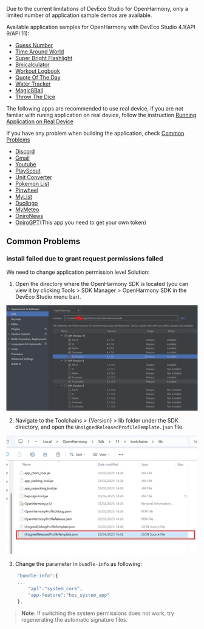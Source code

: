 Due to the current limitations of DevEco Studio for OpenHarmony, only a limited number of application sample demos are available. 

Available application samples for OpenHarmony with DevEco Studio 4.1(API 9/API 11):

- [Guess Number](https://github.com/eclipse-oniro4openharmony/app-GuessNumber)  
- [Time Around World](https://github.com/eclipse-oniro4openharmony/app-TimeAroundWorld)  
- [Super Bright Flashlight](https://github.com/eclipse-oniro4openharmony/app-SuperBrightFlashlight)  
- [Bmicalculator](https://github.com/eclipse-oniro4openharmony/app-bmicalculator)  
- [Workout Logbook](https://github.com/eclipse-oniro4openharmony/app-WorkoutLogbook)  
- [Quote Of The Day](https://github.com/eclipse-oniro4openharmony/app-QuoteOfTheDay)  
- [Water Tracker](https://github.com/eclipse-oniro4openharmony/app-WaterTracker)  
- [Magic8Ball](https://github.com/eclipse-oniro4openharmony/app-Magic8Ball)  
- [Throw The Dice](https://github.com/eclipse-oniro4openharmony/app-ThrowTheDice)  


The following apps are recommended to use real device, if you are not familar with runing application on real device, follow the instruction [Running Application on Real Device](../create-first-eclipse-oniro-app/run-real-device.md)

If you have any problem when building the application, check [Common Problems](#common-problems)  

- [Discord](https://github.com/eclipse-oniro4openharmony/app-discord)  
- [Gmail](https://github.com/eclipse-oniro4openharmony/app-gmail)  
- [Youtube](https://github.com/eclipse-oniro4openharmony/app-youtube)  
- [PlayScout](https://github.com/eclipse-oniro4openharmony/app-PlayScout)  
- [Unit Converter](https://github.com/eclipse-oniro4openharmony/app-unitconverter)  
- [Pokemon List](https://github.com/eclipse-oniro4openharmony/app-PokemonList)  
- [Pinwheel](https://github.com/eclipse-oniro4openharmony/app-Pinwheel)  
- [MyList](https://github.com/eclipse-oniro4openharmony/app-MyList)  
- [Duolingo](https://github.com/eclipse-oniro4openharmony/app-duolingo)  
- [MyMeteo](https://github.com/eclipse-oniro4openharmony/app-MyMeteo)  
- [OniroNews](https://github.com/eclipse-oniro4openharmony/app-OniroNews)  
- [OniroGPT](https://github.com/eclipse-oniro4openharmony/app-oniroGPT)(This app you need to get your own token)  


## Common Problems
### install failed due to grant request permissions failed
We need to change application permission level
Solution:
1. Open the directory where the OpenHarmony SDK is located (you can view it by clicking Tools > SDK Manager > OpenHarmony SDK in the DevEco Studio menu bar).
<img src='./images/image1.png'>

2. Navigate to the Toolchains > {Version} > lib folder under the SDK directory, and open the `UnsignedReleasedProfileTemplate.json` file.
<img src='./images/image2.png'>

3. Change the parameter in `bundle-info` as following:

```typescript
	"bundle-info":{
    ...
		"apl":"system_core",
		"app-feature":"hos_system_app"
	},
```
> **Note:**
If switching the system permissions does not work, try regenerating the automatic signature files.
